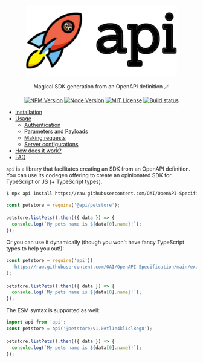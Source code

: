<p align="center">
  <img width="400" src="https://raw.githubusercontent.com/readmeio/api/main/docs/images/logo.svg" />
</p>

<p align="center">
  Magical SDK generation from an OpenAPI definition 🪄
</p>

<p align="center">
  <a href="https://npm.im/api"><img src="https://img.shields.io/npm/v/api?style=for-the-badge" alt="NPM Version"></a>
  <a href="https://npm.im/api"><img src="https://img.shields.io/node/v/api?style=for-the-badge" alt="Node Version"></a>
  <a href="https://npm.im/api"><img src="https://img.shields.io/npm/l/api?style=for-the-badge" alt="MIT License"></a>
  <a href="https://github.com/readmeio/api"><img src="https://img.shields.io/github/actions/workflow/status/readmeio/api/ci.yml?branch=main&style=for-the-badge" alt="Build status"></a>
</p>

- [Installation](https://api.readme.dev/docs/installation)
- [Usage](https://api.readme.dev/docs/usage)
  - [Authentication](https://api.readme.dev/docs/authentication)
  - [Parameters and Payloads](https://api.readme.dev/docs/parameters-and-payloads)
  - [Making requests](https://api.readme.dev/docs/making-requests)
  - [Server configurations](https://api.readme.dev/docs/server-configurations)
- [How does it work?](https://api.readme.dev/docs/how-it-works)
- [FAQ](https://api.readme.dev/docs/faq)

`api` is a library that facilitates creating an SDK from an OpenAPI definition. You can use its codegen offering to create an opinionated SDK for TypeScript or JS (+ TypeScript types).

```sh
$ npx api install https://raw.githubusercontent.com/OAI/OpenAPI-Specification/main/examples/v3.0/petstore.json
```

```js
const petstore = require('@api/petstore');

petstore.listPets().then(({ data }) => {
  console.log(`My pets name is ${data[0].name}!`);
});
```

Or you can use it dynamically (though you won't have fancy TypeScript types to help you out!):

```js
const petstore = require('api')(
  'https://raw.githubusercontent.com/OAI/OpenAPI-Specification/main/examples/v3.0/petstore.json',
);

petstore.listPets().then(({ data }) => {
  console.log(`My pets name is ${data[0].name}!`);
});
```

The ESM syntax is supported as well:

```js
import api from 'api';
const petstore = api('@petstore/v1.0#tl1e4kl1cl8eg8');

petstore.listPets().then(({ data }) => {
  console.log(`My pets name is ${data[0].name}!`);
});
```
